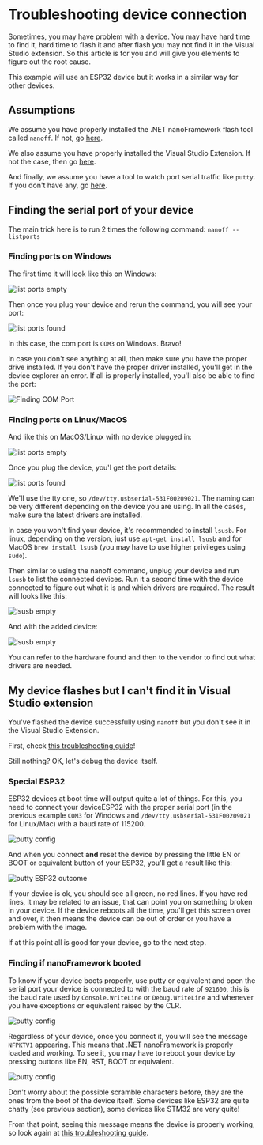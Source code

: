# Troubleshooting device connection

Sometimes, you may have problem with a device. You may have hard time to find it, hard time to flash it and after flash you may not find it in the Visual Studio extension. So this article is for you and will give you elements to figure out the root cause.

This example will use an ESP32 device but it works in a similar way for other devices.

## Assumptions

We assume you have properly installed the .NET nanoFramework flash tool called `nanoff`. If not, go [here](https://github.com/nanoframework/nanoFirmwareFlasher).

We also assume you have properly installed the Visual Studio Extension. If not the case, then go [here](./getting-started-managed.md).

And finally, we assume you have a tool to watch port serial traffic like `putty`. If you don't have any, go [here](https://www.chiark.greenend.org.uk/~sgtatham/putty/latest.html).

## Finding the serial port of your device

The main trick here is to run 2 times the following command: `nanoff --listports`

### Finding ports on Windows

The first time it will look like this on Windows:

![list ports empty](../../images/getting-started-guides/trb-listports.png)

Then once you plug your device and rerun the command, you will see your port:

![list ports found](../../images/getting-started-guides/trb-listports-found.png)

In this case, the com port is `COM3` on Windows. Bravo!

In case you don't see anything at all, then make sure you have the proper drive installed. If you don't have the proper driver installed, you'll get in the device explorer an error. If all is properly installed, you'll also be able to find the port:

![Finding COM Port](../../images/getting-started-guides/getting-started-find-com-port.gif)

### Finding ports on Linux/MacOS

And like this on MacOS/Linux with no device plugged in:

![list ports empty](../../images/getting-started-guides/trb-listports-mac.png)

Once you plug the device, you'l get the port details:

![list ports found](../../images/getting-started-guides/trb-listports-found-mac.png)

We'll use the tty one, so `/dev/tty.usbserial-531F00209021`. The naming can be very different depending on the device you are using. In all the cases, make sure the latest drivers are installed.

In case you won't find your device, it's recommended to install `lsusb`. For linux, depending on the version, just use `apt-get install lsusb` and for MacOS `brew install lsusb` (you may have to use higher privileges using `sudo`).

Then similar to using the nanoff command, unplug your device and run `lsusb` to list the connected devices. Run it a second time with the device connected to figure out what it is and which drivers are required. The result will looks like this:

![lsusb empty](../../images/getting-started-guides/trb-lsusb.png)

And with the added device:

![lsusb empty](../../images/getting-started-guides/trb-lsusb-found.png)

You can refer to the hardware found and then to the vendor to find out what drivers are needed.

## My device flashes but I can't find it in Visual Studio extension

You've flashed the device successfully using `nanoff` but you don't see it in the Visual Studio Extension.

First, check [this troubleshooting guide](./trouble-shooting-guide.md)!

Still nothing? OK, let's debug the device itself.

### Special ESP32

ESP32 devices at boot time will output quite a lot of things. For this, you need to connect your deviceESP32 with the proper serial port (in the previous example `COM3` for Windows and `/dev/tty.usbserial-531F00209021` for Linux/Mac) with a baud rate of 115200.

![putty config](../../images/getting-started-guides/trb-config-putty.png)

And when you connect **and** reset the device by pressing the little EN or BOOT or equivalent button of your ESP32, you'll get a result like this:

![putty ESP32 outcome](../../images/getting-started-guides/trb-esp32-boot.png)

If your device is ok, you should see all green, no red lines. If you have red lines, it may be related to an issue, that can point you on something broken in your device. If the device reboots all the time, you'll get this screen over and over, it then means the device can be out of order or you have a problem with the image.

If at this point all is good for your device, go to the next step.

### Finding if nanoFramework booted

To know if your device boots properly, use putty or equivalent and open the serial port your device is connected to with the baud rate of `921600`, this is the baud rate used by `Console.WriteLine` or `Debug.WriteLine` and whenever you have exceptions or equivalent raised by the CLR.

![putty config](../../images/getting-started-guides/trb-putty-921600.png)

Regardless of your device, once you connect it, you will see the message `NFPKTV1` appearing. This means that .NET nanoFramework is properly loaded and working. To see it, you may have to reboot your device by pressing buttons like EN, RST, BOOT or equivalent.

![putty config](../../images/getting-started-guides/trb-nano-booted.png)

Don't worry about the possible scramble characters before, they are the ones from the boot of the device itself. Some devices like ESP32 are quite chatty (see previous section), some devices like STM32 are very quite!

From that point, seeing this message means the device is properly working, so look again at [this troubleshooting guide](./trouble-shooting-guide.md).
